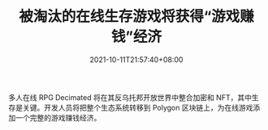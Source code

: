 ﻿---
title: "被淘汰的在线生存游戏将获得“游戏赚钱”经济"
date: 2021-10-11T21:57:40+08:00
lastmod: 2021-10-11T16:45:40+08:00
draft: false
authors: ["Dirk"]
description: "多人在线 RPG Decimated 将在其反乌托邦开放世界中整合加密和 NFT，其中生存是关键。开发人员将把整个生态系统转移到 Polygon 区块链上，为在线游戏添加一个完整的游戏赚钱经济。"
featuredImage: "online-survival-game-decimated-will-get-play-to-earn-economy.png"
tags: ["Virtual World","虚拟世界","Play to Earn"]
categories: ["news"]
news: ["虚拟世界"]
weight: 
lightgallery: true
pinned: false
recommend: false
recommend1: false
---

多人在线 RPG Decimated 将在其反乌托邦开放世界中整合加密和 NFT，其中生存是关键。开发人员将把整个生态系统转移到 Polygon 区块链上，为在线游戏添加一个完整的游戏赚钱经济。

<!--more-->

